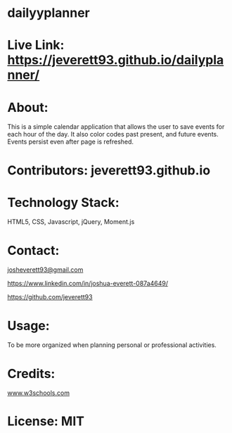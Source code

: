 # dailyyplanner

# Live Link: https://jeverett93.github.io/dailyplanner/

# About: 
This is a simple calendar application that allows the user to save events for each hour of the day. It also color codes past present, and future events. Events persist even after page is refreshed. 

# Contributors: jeverett93.github.io

# Technology Stack: 
HTML5, CSS, Javascript, jQuery, Moment.js

# Contact: 
josheverett93@gmail.com 

https://www.linkedin.com/in/joshua-everett-087a4649/ 

https://github.com/jeverett93

# Usage: 
To be more organized when planning personal or professional activities. 

# Credits: 
www.w3schools.com

# License: MIT
